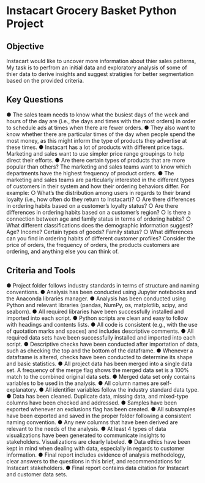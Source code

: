 # Instacart Grocery Basket Python Project

## Objective
Instacart would like to uncover more information about thier sales patterns, My task is to perfrom an initial data and exploratory 
analysis of some of thier data to derive insights and suggest stratigies for better segmentation based on the provided criteria. 

## Key Questions

● The sales team needs to know what the busiest days of the week and hours of the day are (i.e., the days and times with the most orders) 
in order to schedule ads at times when there are fewer orders.
● They also want to know whether there are particular times of the day when people spend the most money, as this might inform the type of 
products they advertise at these times.
● Instacart has a lot of products with different price tags. Marketing and sales want to use simpler price range groupings to help direct
their efforts.
● Are there certain types of products that are more popular than others? The marketing and sales teams want to know which departments have
the highest frequency of product orders.
● The marketing and sales teams are particularly interested in the different types of customers in their system and how their ordering 
behaviors differ. For example:
○ What’s the distribution among users in regards to their brand loyalty (i.e., how often do they return to Instacart)?
○ Are there differences in ordering habits based on a customer’s loyalty status?
○ Are there differences in ordering habits based on a customer’s region?
○ Is there a connection between age and family status in terms of ordering
habits?
○ What different classifications does the demographic information suggest?
Age? Income? Certain types of goods? Family status?
○ What differences can you find in ordering habits of different customer
profiles? Consider the price of orders, the frequency of orders, the products customers are ordering, and anything else you can think of.

## Criteria and Tools
● Project folder follows industry standards in terms of structure and naming conventions.
● Analysis has been conducted using Jupyter notebooks and the Anaconda libraries manager.
● Analysis has been conducted using Python and relevant libraries (pandas, NumPy, os, matplotlib, scipy, and seaborn).
● All required libraries have been successfully installed and imported into each script.
● Python scripts are clean and easy to follow with headings and contents lists.
● All code is consistent (e.g., with the use of quotation marks and spaces) and includes
descriptive comments.
● All required data sets have been successfully installed and imported into each script.
● Descriptive checks have been conducted after importation of data, such as checking
the top and the bottom of the dataframe.
● Whenever a dataframe is altered, checks have been conducted to determine its
shape and basic statistics.
● All project data has been merged into a single data set. A frequency of the merge flag
shows the merged data set is a 100% match to the combined original data sets.
● Merged data set only contains variables to be used in the analysis.
● All column names are self-explanatory.
● All identifier variables follow the industry standard data type.
● Data has been cleaned. Duplicate data, missing data, and mixed-type columns have
been checked and addressed.
● Samples have been exported whenever an exclusions flag has been created.
● All subsamples have been exported and saved in the proper folder following a
consistent naming convention.
● Any new columns that have been derived are relevant to the needs of the analysis.
● At least 4 types of data visualizations have been generated to communicate insights
to stakeholders. Visualizations are clearly labeled.
● Data ethics have been kept in mind when dealing with data, especially in regards to
customer information.
● Final report includes evidence of analysis methodology, clear answers to the
questions in this brief, and recommendations for Instacart stakeholders.
● Final report contains data citation for Instacart and customer data sets.



